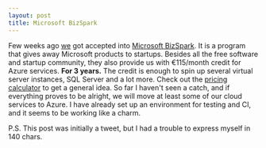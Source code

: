```yaml
---
layout: post
title: Microsoft BizSpark
---
```

Few weeks ago [we](http://datazenit.com/) got accepted into [Microsoft BizSpark](http://www.microsoft.com/bizspark/default.aspx). It is a program that gives away Microsoft <span title="Visual Studio, Office, Windows 8, SQL Server, Visio, Windows Server and more." style="border-bottom:1px dotted #ccc;">products</span> to startups. Besides all the free software and startup community, they also provide us with €115/month credit for Azure services. **For 3 years.** The credit is enough to spin up several virtual server instances, SQL Server and a lot more. Check out the [pricing calculator](http://azure.microsoft.com/en-us/pricing/calculator/) to get a general idea. So far I haven't seen a catch, and if everything proves to be alright, we will move at least some of our cloud services to Azure. I have already set up an environment for testing and CI, and it seems to be working like a charm.

P.S. This post was initially a tweet, but I had a trouble to express myself in 140 chars.
